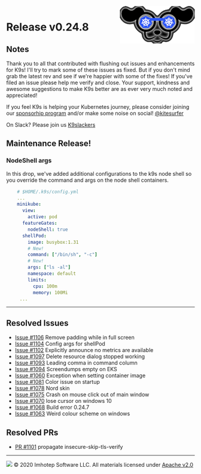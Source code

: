 <img src="https://raw.githubusercontent.com/derailed/k9s/master/assets/k9s_small.png" align="right" width="200" height="auto"/>

# Release v0.24.8

## Notes

Thank you to all that contributed with flushing out issues and enhancements for K9s! I'll try to mark some of these issues as fixed. But if you don't mind grab the latest rev and see if we're happier with some of the fixes! If you've filed an issue please help me verify and close. Your support, kindness and awesome suggestions to make K9s better are as ever very much noted and appreciated!

If you feel K9s is helping your Kubernetes journey, please consider joining our [sponsorhip program](https://github.com/sponsors/derailed) and/or make some noise on social! [@kitesurfer](https://twitter.com/kitesurfer)

On Slack? Please join us [K9slackers](https://join.slack.com/t/k9sers/shared_invite/enQtOTA5MDEyNzI5MTU0LWQ1ZGI3MzliYzZhZWEyNzYxYzA3NjE0YTk1YmFmNzViZjIyNzhkZGI0MmJjYzhlNjdlMGJhYzE2ZGU1NjkyNTM)

## Maintenance Release!

### NodeShell args

In this drop, we've added additional configurations to the k9s node shell so you override the command and args on the node shell containers.

```yaml
    # $HOME/.k9s/config.yml
    ...
    minikube:
      view:
        active: pod
      featureGates:
        nodeShell: true
      shellPod:
        image: busybox:1.31
        # New!
        command: ["/bin/sh", "-c"]
        # New!
        args: ["ls -al"]
        namespace: default
        limits:
          cpu: 100m
          memory: 100Mi
     ...
```

---

## Resolved Issues

* [Issue #1106](https://github.com/kswapd/k13s/issues/1106) Remove padding while in full screen
* [Issue #1104](https://github.com/kswapd/k13s/issues/1104) Config args for shellPod
* [Issue #1102](https://github.com/kswapd/k13s/issues/1102) Explicitly announce no metrics are available
* [Issue #1097](https://github.com/kswapd/k13s/issues/1097) Delete resource dialog stopped working
* [Issue #1093](https://github.com/kswapd/k13s/issues/1094) Leading comma in command column
* [Issue #1094](https://github.com/kswapd/k13s/issues/1094) Screendumps empty on EKS
* [Issue #1060](https://github.com/kswapd/k13s/issues/1060) Exception when setting container image
* [Issue #1081](https://github.com/kswapd/k13s/issues/1081) Color issue on startup
* [Issue #1078](https://github.com/kswapd/k13s/issues/1078) Nord skin
* [Issue #1075](https://github.com/kswapd/k13s/issues/1075) Crash on mouse click out of main window
* [Issue #1070](https://github.com/kswapd/k13s/issues/1070) lose cursor on windows 10
* [Issue #1068](https://github.com/kswapd/k13s/issues/1068) Build error 0.24.7
* [Issue #1063](https://github.com/kswapd/k13s/issues/1063) Weird colour scheme on windows

## Resolved PRs

* [PR #1101](https://github.com/kswapd/k13s/pull/1101) propagate insecure-skip-tls-verify

---

<img src="https://raw.githubusercontent.com/derailed/k9s/master/assets/imhotep_logo.png" width="32" height="auto"/> © 2020 Imhotep Software LLC. All materials licensed under [Apache v2.0](http://www.apache.org/licenses/LICENSE-2.0)
